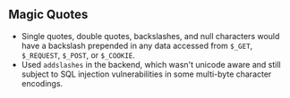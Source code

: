 Magic Quotes
------------

* Single quotes, double quotes, backslashes, and null characters would have a backslash prepended in any data accessed from `$_GET`, `$_REQUEST`, `$_POST`, or `$_COOKIE`.
* Used `addslashes` in the backend, which wasn't unicode aware and still subject to SQL injection vulnerabilities in some multi-byte character encodings.
